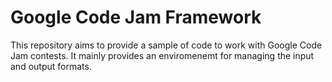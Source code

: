 # Google Code Jam Framework

This repository aims to provide a sample of code to work with Google Code Jam
contests. It mainly provides an enviromenemt for managing the input and output
formats.
